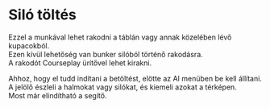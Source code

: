 # Siló töltés

  
Ezzel a munkával lehet rakodni a táblán vagy annak közelében lévő kupacokból.  
Ezen kívül lehetőség van bunker silóból történő rakodásra.  
A rakodót Courseplay ürítővel lehet kirakni.  

  
Ahhoz, hogy el tudd indítani a betöltést, elötte az AI menüben be kell állítani.  
A jelölő észleli a halmokat vagy silókat, és kiemeli azokat a térképen.  
Most már elindítható a segítő.  

